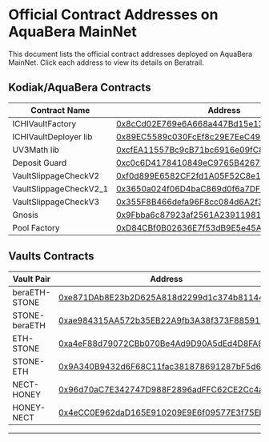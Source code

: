 # Official Contract Addresses on AquaBera MainNet

This document lists the official contract addresses deployed on AquaBera MainNet. Click each address to view its details on Beratrail.

## Kodiak/AquaBera Contracts

| Contract Name           | Address |
| ----------------------- | ------- |
| ICHIVaultFactory        | [0x8cCd02E769e6A668a447Bd15e134C31bEccd8182](https://beratrail.io/address/0x8cCd02E769e6A668a447Bd15e134C31bEccd8182/contract/80094/readContract) |
| ICHIVaultDeployer lib   | [0x89EC5589c030FcEf8c29E7EeC491D2E73b53A623](https://beratrail.io/address/0x89EC5589c030FcEf8c29E7EeC491D2E73b53A623/contract/80094/readContract) |
| UV3Math lib             | [0xcfEA11557Bc9cB71bc6916e09fC8493D668b8d53](https://beratrail.io/address/0xcfEA11557Bc9cB71bc6916e09fC8493D668b8d53/contract/80094/readContract) |
| Deposit Guard           | [0xc0c6D4178410849eC9765B4267A73F4F64241832](https://beratrail.io/address/0xc0c6D4178410849eC9765B4267A73F4F64241832/contract/80094/readContract) |
| VaultSlippageCheckV2    | [0xf0d899E6582CF2fd1A05F52C8e1b3a56feD9fdb9](https://beratrail.io/address/0xf0d899E6582CF2fd1A05F52C8e1b3a56feD9fdb9/contract/80094/readContract) |
| VaultSlippageCheckV2_1  | [0x3650a024f06D4baC869d0f6a7DF9bdf24Cb7ed9b](https://beratrail.io/address/0x3650a024f06D4baC869d0f6a7DF9bdf24Cb7ed9b/contract/80094/readContract) |
| VaultSlippageCheckV3    | [0x355F8B466defa96F8cc084d6A2f3C27fe5Abc9FD](https://beratrail.io/address/0x355F8B466defa96F8cc084d6A2f3C27fe5Abc9FD/contract/80094/readContract) |
| Gnosis                  | [0x9Fbba6c87923af2561A2391198166b51Cf5736E8](https://beratrail.io/address/0x9Fbba6c87923af2561A2391198166b51Cf5736E8/contract/80094/readContract) |
| Pool Factory            | [0xD84CBf0B02636E7f53dB9E5e45A616E05d710990](https://beratrail.io/address/0xD84CBf0B02636E7f53dB9E5e45A616E05d710990/contract/80094/readContract) |

## Vaults Contracts

| Vault Pair    | Address |
| ------------- | ------- |
| beraETH-STONE | [0xe871DAb8E23b2D625A818d2299d1c374b8114435](https://beratrail.io/address/0xe871DAb8E23b2D625A818d2299d1c374b8114435/contract/80094/readContract) |
| STONE-beraETH | [0xae984315AA572b35EB22A9fb3A38f373F885918c](https://beratrail.io/address/0xae984315AA572b35EB22A9fb3A38f373F885918c/contract/80094/readContract) |
| ETH-STONE     | [0xa4eF88d79072CBb070Be4Ad9D90A5dEd4D8FA8e0](https://beratrail.io/address/0xa4eF88d79072CBb070Be4Ad9D90A5dEd4D8FA8e0/contract/80094/readContract) |
| STONE-ETH     | [0x9A340B9432d6F68C11fac381878691287bF5d650](https://beratrail.io/address/0x9A340B9432d6F68C11fac381878691287bF5d650/contract/80094/readContract) |
| NECT-HONEY    | [0x96d70aC7E342747D988F2896adFFC62CE2Cc4aF2](https://beratrail.io/address/0x96d70aC7E342747D988F2896adFFC62CE2Cc4aF2/contract/80094/readContract) |
| HONEY-NECT    | [0x4eCC0E962daD165E910209E9E6f09577E3f75EbA](https://beratrail.io/address/0x4eCC0E962daD165E910209E9E6f09577E3f75EbA/contract/80094/readContract) |

---

